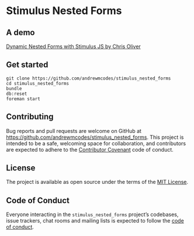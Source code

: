 # Stimulus Nested Forms

## A demo

[Dynamic Nested Forms with Stimulus JS by Chris Oliver](https://gorails.com/episodes/dynamic-nested-forms-with-stimulus-js?autoplay=1)

## Get started

```
git clone https://github.com/andrewmcodes/stimulus_nested_forms
cd stimulus_nested_forms
bundle
db:reset
foreman start
```

## Contributing

Bug reports and pull requests are welcome on GitHub at https://github.com/andrewmcodes/stimulus_nested_forms. This project is intended to be a safe, welcoming space for collaboration, and contributors are expected to adhere to the [Contributor Covenant](http://contributor-covenant.org) code of conduct.

## License

The project is available as open source under the terms of the [MIT License](https://opensource.org/licenses/MIT).

## Code of Conduct

Everyone interacting in the `stimulus_nested_forms` project’s codebases, issue trackers, chat rooms and mailing lists is expected to follow the [code of conduct](https://github.com/andrewmcodes/stimulus_nested_forms/blob/master/CODE_OF_CONDUCT.md).
